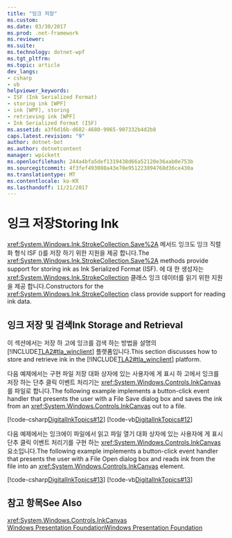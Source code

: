 ```yaml
---
title: "잉크 저장"
ms.custom: 
ms.date: 03/30/2017
ms.prod: .net-framework
ms.reviewer: 
ms.suite: 
ms.technology: dotnet-wpf
ms.tgt_pltfrm: 
ms.topic: article
dev_langs:
- csharp
- vb
helpviewer_keywords:
- ISF (Ink Serialized Format)
- storing ink [WPF]
- ink [WPF], storing
- retrieving ink [WPF]
- Ink Serialized Format (ISF)
ms.assetid: a3f6d16b-d682-4680-9965-907332b4d2b8
caps.latest.revision: "9"
author: dotnet-bot
ms.author: dotnetcontent
manager: wpickett
ms.openlocfilehash: 244a4bfa5def1319438d66a52120e36aab0e753b
ms.sourcegitcommit: 4f3fef493080a43e70e951223894768d36ce430a
ms.translationtype: MT
ms.contentlocale: ko-KR
ms.lasthandoff: 11/21/2017
---
```

# <a name="storing-ink"></a><span data-ttu-id="18d1c-102">잉크 저장</span><span class="sxs-lookup"><span data-stu-id="18d1c-102">Storing Ink</span></span>
<span data-ttu-id="18d1c-103"><xref:System.Windows.Ink.StrokeCollection.Save%2A> 메서드 잉크도 잉크 직렬화 형식 ISF ()를 저장 하기 위한 지원을 제공 합니다.</span><span class="sxs-lookup"><span data-stu-id="18d1c-103">The <xref:System.Windows.Ink.StrokeCollection.Save%2A> methods provide support for storing ink as Ink Serialized Format (ISF).</span></span> <span data-ttu-id="18d1c-104">에 대 한 생성자는 <xref:System.Windows.Ink.StrokeCollection> 클래스 잉크 데이터를 읽기 위한 지원을 제공 합니다.</span><span class="sxs-lookup"><span data-stu-id="18d1c-104">Constructors for the <xref:System.Windows.Ink.StrokeCollection> class provide support for reading ink data.</span></span>  
  
## <a name="ink-storage-and-retrieval"></a><span data-ttu-id="18d1c-105">잉크 저장 및 검색</span><span class="sxs-lookup"><span data-stu-id="18d1c-105">Ink Storage and Retrieval</span></span>  
 <span data-ttu-id="18d1c-106">이 섹션에서는 저장 하 고에 잉크를 검색 하는 방법을 설명의 [!INCLUDE[TLA2#tla_winclient](../../../../includes/tla2sharptla-winclient-md.md)] 플랫폼입니다.</span><span class="sxs-lookup"><span data-stu-id="18d1c-106">This section discusses how to store and retrieve ink in the [!INCLUDE[TLA2#tla_winclient](../../../../includes/tla2sharptla-winclient-md.md)] platform.</span></span>  
  
 <span data-ttu-id="18d1c-107">다음 예제에서는 구현 파일 저장 대화 상자에 있는 사용자에 게 표시 하 고에서 잉크를 저장 하는 단추 클릭 이벤트 처리기는 <xref:System.Windows.Controls.InkCanvas> 를 파일로 합니다.</span><span class="sxs-lookup"><span data-stu-id="18d1c-107">The following example implements a button-click event handler that presents the user with a File Save dialog box and saves the ink from an <xref:System.Windows.Controls.InkCanvas> out to a file.</span></span>  
  
 [!code-csharp[DigitalInkTopics#12](../../../../samples/snippets/csharp/VS_Snippets_Wpf/DigitalInkTopics/CSharp/Window1.xaml.cs#12)]
 [!code-vb[DigitalInkTopics#12](../../../../samples/snippets/visualbasic/VS_Snippets_Wpf/DigitalInkTopics/VisualBasic/Window1.xaml.vb#12)]  
  
 <span data-ttu-id="18d1c-108">다음 예제에서는 잉크에이 파일에서 읽고 파일 열기 대화 상자에 있는 사용자에 게 표시 단추 클릭 이벤트 처리기를 구현 하는 <xref:System.Windows.Controls.InkCanvas> 요소입니다.</span><span class="sxs-lookup"><span data-stu-id="18d1c-108">The following example implements a button-click event handler that presents the user with a File Open dialog box and reads ink from the file into an <xref:System.Windows.Controls.InkCanvas> element.</span></span>  
  
 [!code-csharp[DigitalInkTopics#13](../../../../samples/snippets/csharp/VS_Snippets_Wpf/DigitalInkTopics/CSharp/Window1.xaml.cs#13)]
 [!code-vb[DigitalInkTopics#13](../../../../samples/snippets/visualbasic/VS_Snippets_Wpf/DigitalInkTopics/VisualBasic/Window1.xaml.vb#13)]  
  
## <a name="see-also"></a><span data-ttu-id="18d1c-109">참고 항목</span><span class="sxs-lookup"><span data-stu-id="18d1c-109">See Also</span></span>  
 <xref:System.Windows.Controls.InkCanvas>  
 [<span data-ttu-id="18d1c-110">Windows Presentation Foundation</span><span class="sxs-lookup"><span data-stu-id="18d1c-110">Windows Presentation Foundation</span></span>](../../../../docs/framework/wpf/index.md)
